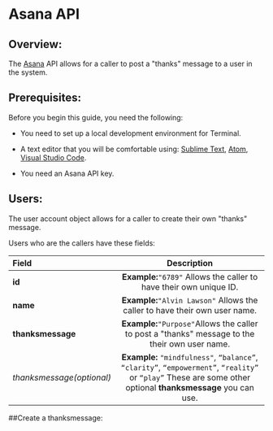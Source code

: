 # Asana API 

## Overview:

The [Asana] API allows for a caller to post a "thanks" message to a user in the system.

## Prerequisites:

Before you begin this guide, you need the following:

* You need to set up a local development environment for Terminal.

* A text editor that you will be comfortable using: [Sublime Text], [Atom], [Visual Studio Code]. 

* You need an Asana API key.

## Users:

The user account object allows for a caller to create their own "thanks" message.

Users who are the callers have these fields:

| Field         |                               Description                              |
|:---------------|:----------------------------------------------------------------------:|
| **id**            |  **Example:**`"6789"` Allows the caller to have their own unique ID.      |
| **name**        |  **Example:**`"Alvin Lawson"` Allows the caller to have their own user name. |
| **thanksmessage** |  **Example:**`"Purpose"`Allows the caller to post a "thanks" message to the their own user name.|
| *thanksmessage(optional)*| **Example:** `"mindfulness"`, `“balance”`, `“clarity”`, `“empowerment”`, `“reality”` or `“play”` These are some other optional **thanksmessage** you can use.|

##Create a thanksmessage:


[Asana]:https://asana.com/developers/api-reference/users
[Sublime Text]:https://www.sublimetext.com/
[Atom]:https://atom.io/
[Visual Studio Code]:https://code.visualstudio.com/

